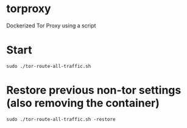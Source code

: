# torproxy
Dockerized Tor Proxy using a script

# Start
```sudo ./tor-route-all-traffic.sh```

# Restore previous non-tor settings (also removing the container)
```sudo ./tor-route-all-traffic.sh -restore```
